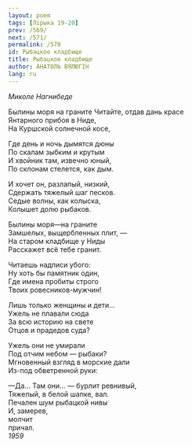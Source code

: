 ```yaml
---
layout: poem
tags: [Лірыка 19-20]
prev: /569/
next: /571/
permalink: /570
id: Рыбацкое кладбище
title: Рыбацкое кладбище
author: АНАТОЛЬ ВЯЛЮГІН
lang: ru
---
```



*Миколе Нагнибеде*

Былины моря на граните
Читайте, отдав дань красе  
Янтарного прибоя в Ниде,  
На Куршской солнечной косе,  

Где день и ночь дымятся дюны  
По скалам зыбким и крутым  
И хвойник там, извечно юный,  
По склонам стелется, как дым.  

И хочет он, разлапый, низкий,  
Сдержать тяжелый шаг песков.  
Седые волны, как колыска,  
Колышет долю рыбаков.  

Былины моря—на граните  
Замшелых, выщербленных плит, —  
На старом кладбище у Ниды  
Расскажет всё тебе гранит.  

Читаешь надписи убого:  
Ну хоть бы памятник один,  
Где имена пробиты строго  
Твоих ровесников-мужчин!  

Лишь только женщины и дети...  
Ужель не плавали сюда  
За всю историю на свете  
Отцов и прадедов суда?  

Ужель они не умирали  
Под отчим небом — рыбаки?  
Мгновенный взгляд в морские дали  
Из-под обветренной руки:  

—Да... Там они... — бурлит ревнивый,  
Тяжелый, в белой шапке, вал.  
Печален шум рыбацкой нивы  
И, замерев,  
молчит  
причал.  
*1959*  

